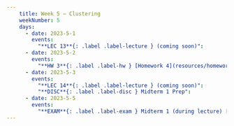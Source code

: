 ```yaml
---
    title: Week 5 – Clustering
    weekNumber: 5
    days:
      - date: 2023-5-1
        events:
          "**LEC 13**{: .label .label-lecture } (coming soon)":
      - date: 2023-5-2
        events:
          "**HW 3**{: .label .label-hw } [Homework 4](resources/homework/hw4/homework4.pdf) [🍃](https://www.overleaf.com/read/zrhbfxsbqdrj)":
      - date: 2023-5-3
        events:
          "**LEC 14**{: .label .label-lecture } (coming soon)":
          "**DISC**{: .label .label-disc } Midterm 1 Prep":
      - date: 2023-5-5
        events:
          "**EXAM**{: .label .label-exam } Midterm 1 (during lecture) [📝](resources/notes/reference_1.pdf)":
---
```



